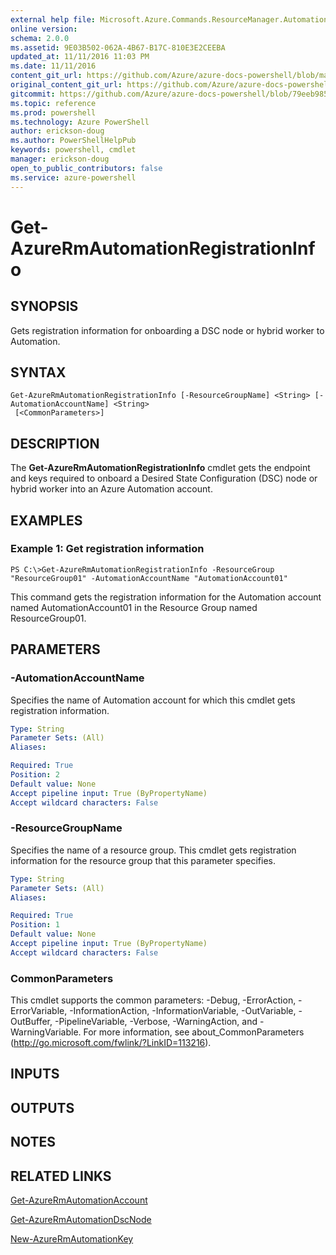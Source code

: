 ```yaml
---
external help file: Microsoft.Azure.Commands.ResourceManager.Automation.dll-Help.xml
online version: 
schema: 2.0.0
ms.assetid: 9E03B502-062A-4B67-B17C-810E3E2CEEBA
updated_at: 11/11/2016 11:03 PM
ms.date: 11/11/2016
content_git_url: https://github.com/Azure/azure-docs-powershell/blob/master/azureps-cmdlets-docs/ResourceManager/AzureRM.Automation/v2.1.0/Get-AzureRmAutomationRegistrationInfo.md
original_content_git_url: https://github.com/Azure/azure-docs-powershell/blob/master/azureps-cmdlets-docs/ResourceManager/AzureRM.Automation/v2.1.0/Get-AzureRmAutomationRegistrationInfo.md
gitcommit: https://github.com/Azure/azure-docs-powershell/blob/79eeb985ea480979357fb4695832a0c3d29a48bf/azureps-cmdlets-docs/ResourceManager/AzureRM.Automation/v2.1.0/Get-AzureRmAutomationRegistrationInfo.md
ms.topic: reference
ms.prod: powershell
ms.technology: Azure PowerShell
author: erickson-doug
ms.author: PowerShellHelpPub
keywords: powershell, cmdlet
manager: erickson-doug
open_to_public_contributors: false
ms.service: azure-powershell
---
```


# Get-AzureRmAutomationRegistrationInfo

## SYNOPSIS
Gets registration information for onboarding a DSC node or hybrid worker to Automation.

## SYNTAX

```
Get-AzureRmAutomationRegistrationInfo [-ResourceGroupName] <String> [-AutomationAccountName] <String>
 [<CommonParameters>]
```

## DESCRIPTION
The **Get-AzureRmAutomationRegistrationInfo** cmdlet gets the endpoint and keys required to onboard a Desired State Configuration (DSC) node or hybrid worker into an Azure Automation account.

## EXAMPLES

### Example 1: Get registration information
```
PS C:\>Get-AzureRmAutomationRegistrationInfo -ResourceGroup "ResourceGroup01" -AutomationAccountName "AutomationAccount01"
```

This command gets the registration information for the Automation account named AutomationAccount01 in the Resource Group named ResourceGroup01.

## PARAMETERS

### -AutomationAccountName
Specifies the name of Automation account for which this cmdlet gets registration information.

```yaml
Type: String
Parameter Sets: (All)
Aliases: 

Required: True
Position: 2
Default value: None
Accept pipeline input: True (ByPropertyName)
Accept wildcard characters: False
```

### -ResourceGroupName
Specifies the name of a resource group.
This cmdlet gets registration information for the resource group that this parameter specifies.

```yaml
Type: String
Parameter Sets: (All)
Aliases: 

Required: True
Position: 1
Default value: None
Accept pipeline input: True (ByPropertyName)
Accept wildcard characters: False
```

### CommonParameters
This cmdlet supports the common parameters: -Debug, -ErrorAction, -ErrorVariable, -InformationAction, -InformationVariable, -OutVariable, -OutBuffer, -PipelineVariable, -Verbose, -WarningAction, and -WarningVariable. For more information, see about_CommonParameters (http://go.microsoft.com/fwlink/?LinkID=113216).

## INPUTS

## OUTPUTS

## NOTES

## RELATED LINKS

[Get-AzureRmAutomationAccount](xref:ResourceManager/AzureRM.Automation/v2.1.0/Get-AzureRmAutomationAccount.md)

[Get-AzureRmAutomationDscNode](xref:ResourceManager/AzureRM.Automation/v2.1.0/Get-AzureRmAutomationDscNode.md)

[New-AzureRmAutomationKey](xref:ResourceManager/AzureRM.Automation/v2.1.0/New-AzureRmAutomationKey.md)


